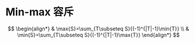 # Min-max 容斥

$$
\begin{align*}
  & \max{S}=\sum_{T\subseteq S}{(-1)^{|T|-1}\min{T}} \\
  & \min{S}=\sum_{T\subseteq S}{(-1)^{|T|-1}\max{T}}
\end{align*}
$$